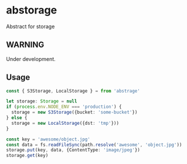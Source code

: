 # abstorage

Abstract for storage

## WARNING
Under development.

## Usage

```ts
const { S3Storage, LocalStorage } = from 'abstrage'

let storage: Storage = null
if (process.env.NODE_ENV === 'production') {
  storage = new S3Storage({bucket: 'some-bucket'})
} else {
  storage = new LocalStorage({dst: 'tmp'}))
}

const key = 'awesome/object.jpg'
const data = fs.readFileSync(path.resolve('awesome', 'object.jpg'))
storage.put(key, data, {ContentType: 'image/jpeg'})
storage.get(key)
```